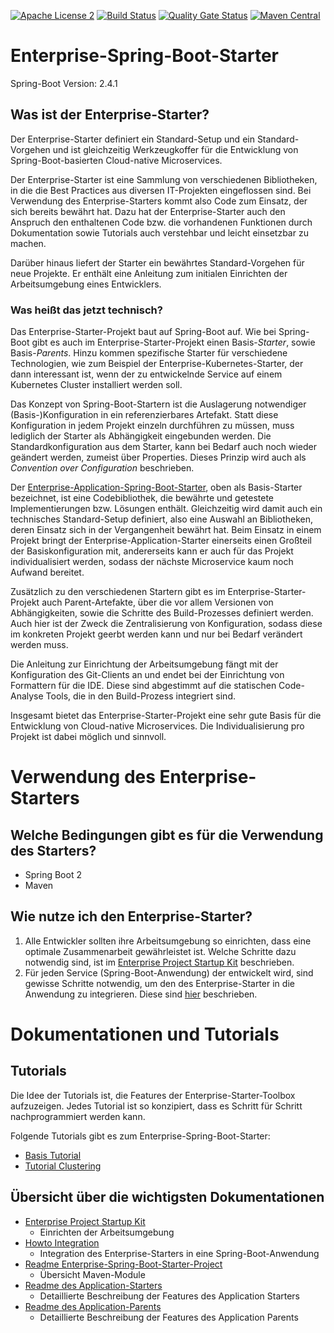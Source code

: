 [![Apache License 2](https://img.shields.io/badge/license-ASF2-blue.svg)](https://www.apache.org/licenses/LICENSE-2.0.txt)
[![Build Status](https://github.com/enterprise-starters/enterprise-application-spring-boot-starter/workflows/build/badge.svg?branch=master)](https://github.com/enterprise-starters/enterprise-application-spring-boot-starter/actions?query=workflow%3A%22build%22)
[![Quality Gate Status](https://sonarcloud.io/api/project_badges/measure?project=de.enterprise-starters%3Aenterprise-spring-boot-starter-build&metric=alert_status)](https://sonarcloud.io/dashboard?id=de.enterprise-starters%3Aenterprise-spring-boot-starter-build)
[![Maven Central](https://img.shields.io/maven-central/v/de.enterprise-starters/enterprise-spring-boot-starter-build.svg?label=Maven%20Central)](https://search.maven.org/search?q=g:%22de.enterprise-starters%22%20AND%20a:%22enterprise-spring-boot-starter-build%22)

# Enterprise-Spring-Boot-Starter

Spring-Boot Version: 2.4.1

## Was ist der Enterprise-Starter?

<!-- Fachlich -->
Der Enterprise-Starter definiert ein Standard-Setup und ein Standard-Vorgehen und ist gleichzeitig Werkzeugkoffer für die Entwicklung von Spring-Boot-basierten Cloud-native Microservices.

Der Enterprise-Starter ist eine Sammlung von verschiedenen Bibliotheken, in die die Best Practices aus diversen IT-Projekten eingeflossen sind. Bei Verwendung des Enterprise-Starters kommt also Code zum Einsatz, der sich bereits bewährt hat. 
Dazu hat der Enterprise-Starter auch den Anspruch den enthaltenen Code bzw. die vorhandenen Funktionen durch Dokumentation sowie Tutorials auch verstehbar und leicht einsetzbar zu machen.

Darüber hinaus liefert der Starter ein bewährtes Standard-Vorgehen für neue Projekte. Er enthält eine Anleitung zum initialen Einrichten der Arbeitsumgebung eines Entwicklers. 

### Was heißt das jetzt technisch?
Das Enterprise-Starter-Projekt baut auf Spring-Boot auf. Wie bei Spring-Boot gibt es auch im Enterprise-Starter-Projekt einen Basis-_Starter_, sowie Basis-_Parents_. Hinzu kommen spezifische Starter für verschiedene Technologien, wie zum Beispiel der Enterprise-Kubernetes-Starter, der dann interessant ist, wenn der zu entwickelnde Service auf einem Kubernetes Cluster installiert werden soll.

<!-- Konzept Spring-Boot-Starter -->
Das Konzept von Spring-Boot-Startern ist die Auslagerung notwendiger (Basis-)Konfiguration in ein referenzierbares Artefakt. Statt diese Konfiguration in jedem Projekt einzeln durchführen zu müssen, muss lediglich der Starter als Abhängigkeit eingebunden werden. Die Standardkonfiguration aus dem Starter, kann bei Bedarf auch noch wieder geändert werden, zumeist über Properties. Dieses Prinzip wird auch als _Convention over Configuration_ beschrieben.

<!-- Enterprise-Application-Starter-->
Der [Enterprise-Application-Spring-Boot-Starter](./enterprise-spring-boot-starter-project/enterprise-application-spring-boot-starter), oben als Basis-Starter bezeichnet, ist eine Codebibliothek, die bewährte und getestete Implementierungen bzw. Lösungen enthält. Gleichzeitig wird damit auch ein technisches Standard-Setup definiert, also eine Auswahl an Bibliotheken, deren Einsatz sich in der Vergangenheit bewährt hat. Beim Einsatz in einem Projekt bringt der Enterprise-Application-Starter einerseits einen Großteil der Basiskonfiguration mit, andererseits kann er auch für das Projekt individualisiert werden, sodass der nächste Microservice kaum noch Aufwand bereitet.

<!-- TODO: Für die Individualisierung pro Projekt sollte ein eigener Starter angelegt werden, der den Enterprise-Spring-Boot-Starter einbindet. --> 

<!-- Parents -->
Zusätzlich zu den verschiedenen Startern gibt es im Enterprise-Starter-Projekt auch Parent-Artefakte, über die vor allem Versionen von Abhängigkeiten, sowie die Schritte des Build-Prozesses definiert werden. Auch hier ist der Zweck die Zentralisierung von Konfiguration, sodass diese im konkreten Projekt geerbt werden kann und nur bei Bedarf verändert werden muss.

<!-- Einrichten Arbeitsumgebung -->
Die Anleitung zur Einrichtung der Arbeitsumgebung fängt mit der Konfiguration des Git-Clients an und endet bei der Einrichtung von Formattern für die IDE. Diese sind abgestimmt auf die statischen Code-Analyse Tools, die in den Build-Prozess integriert sind.

Insgesamt bietet das Enterprise-Starter-Projekt eine sehr gute Basis für die Entwicklung von Cloud-native Microservices. Die Individualisierung pro Projekt ist dabei möglich und sinnvoll.

# Verwendung des Enterprise-Starters

## Welche Bedingungen gibt es für die Verwendung des Starters?
- Spring Boot 2
- Maven

## Wie nutze ich den Enterprise-Starter?
1. Alle Entwickler sollten ihre Arbeitsumgebung so einrichten, dass eine optimale Zusammenarbeit gewährleistet ist. Welche Schritte dazu notwendig sind, ist im [Enterprise Project Startup Kit](https://github.com/enterprise-starters/enterprise-project-startup-kit) beschrieben.
2. Für jeden Service (Spring-Boot-Anwendung) der entwickelt wird, sind gewisse Schritte notwendig, um den des Enterprise-Starter in die Anwendung zu integrieren. Diese sind [hier](./enterprise-spring-boot-starter-project/docs/howto-integrate.md) beschrieben.

# Dokumentationen und Tutorials

## Tutorials
Die Idee der Tutorials ist, die Features der Enterprise-Starter-Toolbox aufzuzeigen. Jedes Tutorial ist so konzipiert, dass es Schritt für Schritt nachprogrammiert werden kann. 

Folgende Tutorials gibt es zum Enterprise-Spring-Boot-Starter:
- [Basis Tutorial](./enterprise-spring-boot-starter-tutorials/tutorial-basics/README.md)
- [Tutorial Clustering](./enterprise-spring-boot-starter-tutorials/tutorial-clustering/README.md)

<!--- - TODO Tutorial Service 2 Service Security -->
<!---
> Die Tutorials bauen auf die oben (im Kapitel _Wie nutze ich den Enterprise-Starter beim Kunden?_) genannten Anleitungen auf. Diese sollten vor Bearbeitung der Tutorials gelesen bzw. angewandt werden.
-->
<!-- 
Weitere Ideen für Tutorials
  - Service 2 Service Security
    - Ein Service-Projekt, ein Client
  - Weitere mögliche Themen:
    - ExtendedRestTemplate, zum Beispiel mit BasicAuth
    - Datenbank mit JPA (= Einsatz des jpa-starters)
    - Datenbank mit MongoDB (= Einsatz des mongodb-starters)
    - Lombok
    -->

## Übersicht über die wichtigsten Dokumentationen
- [Enterprise Project Startup Kit](https://github.com/enterprise-starters/enterprise-project-startup-kit)
  - Einrichten der Arbeitsumgebung
- [Howto Integration](./enterprise-spring-boot-starter-project/docs/howto-integrate.md)
  - Integration des Enterprise-Starters in eine Spring-Boot-Anwendung
- [Readme Enterprise-Spring-Boot-Starter-Project](./enterprise-spring-boot-starter-project/readme.md)
  - Übersicht Maven-Module
- [Readme des Application-Starters](./enterprise-spring-boot-starter-project/enterprise-application-spring-boot-starter/README.md)
  - Detaillierte Beschreibung der Features des Application Starters
- [Readme des Application-Parents](./enterprise-spring-boot-starter-project/enterprise-application-parent/README.md)
  - Detaillierte Beschreibung der Features des Application Parents
